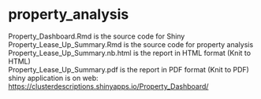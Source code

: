 # property_analysis

Property_Dashboard.Rmd is the source code for Shiny <br/>
Property_Lease_Up_Summary.Rmd is the source code for property analysis <br/>
Property_Lease_Up_Summary.nb.html is the report in HTML format (Knit to HTML) <br/>
Property_Lease_Up_Summary.pdf is the report in PDF format (Knit to PDF) <br/>
shiny application is on web: https://clusterdescriptions.shinyapps.io/Property_Dashboard/
